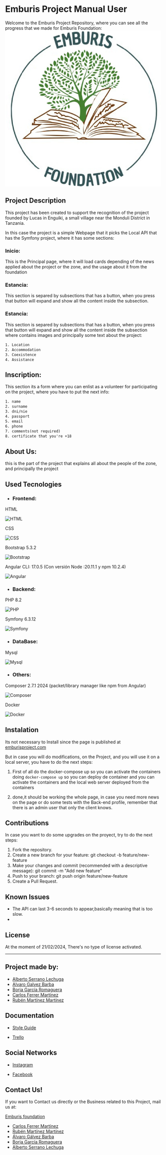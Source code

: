 # Emburis Project Manual User

Welcome to the Emburis Project Repository, where you can see all the progress that we made for Emburis Foundation:
![Logo](/src/assets/image/favicon.png)

## Project Description
This project has been created to support the recognition of the project founded by Lucas in Enguiki, a small village near the Monduli District in Tanzania.

In this case the project is a simple Webpage that it picks the Local API that has the Symfony project, where it has some sections:

### Inicio:
This is the Principal page, where it will load cards depending of the news applied about the project or the zone, and the usage about it from the foundation

### Estancia:
This section is separed by subsections that has a button, when you press that button will expand and show all the content inside the subsection.

### Estancia:
This section is separed by subsections that has a button, when you press that button will expand and show all the content inside the subsection where contains images and principally some text about the project:

    1. Location
    2. Accommodation
    3. Coexistence
    4. Assistance

##  Inscription:
This section its a form where you can enlist as a volunteer for participating on the project, where you have to put the next info:

    1. name
    2. surname
    3. dni/nie
    4. passport
    5. email
    6. phone 
    7. comments(not required)
    8. certificate that you're +18

## About Us: 
this is the part of the project that explains all about the people of the zone, and principally the project
 ## Used Tecnologies

- ### Frontend: 
HTML

![ HTML](https://manejandodatos.es/wp-content/uploads/2013/07/html5_logo.png)


CSS

![ CSS](https://cdn.iconscout.com/icon/free/png-256/free-css-131-722685.png?f=webp)

 
Bootstrap 5.3.2

![Bootstrap](https://cdn-icons-png.flaticon.com/256/5968/5968667.png)


Angular CLI: 17.0.5 (Con versión Node :20.11.1 y npm 10.2.4)

![Angular](https://static-00.iconduck.com/assets.00/angular-icon-256x256-czsu2dhq.png)
 
- ### Backend:
PHP 8.2 

![PHP](https://cdn-icons-png.flaticon.com/256/5968/5968332.png)

 
Symfony 6.3.12 

![Symfony](https://d1yjjnpx0p53s8.cloudfront.net/styles/logo-thumbnail/s3/032013/symfony_black_01.png?itok=mh6RAYNa)

- ### DataBase: 
 Mysql 

 ![Mysql](https://images.crunchbase.com/image/upload/c_pad,h_256,w_256,f_auto,q_auto:eco,dpr_1/v1488036310/olp7xvw7saxvs88gbdgq.png)
 
- ### Others: 
Composer 2.7.1 2024 (packet/library manager like npm from Angular)

![Composer](https://upload.wikimedia.org/wikipedia/commons/2/26/Logo-composer-transparent.png)


Docker

![Docker](https://static-00.iconduck.com/assets.00/docker-icon-256x256-civ8fayy.png)

## Instalation

Its not necessary to Install since the page is published at [emburisproject.com](https://emburisproject.com)

But in case you will do modifications, on the Project, and you will use it on a local server, you have to do the next steps:

1. First of all do the docker-compose up so you can activate the containers doing `docker-compose up` so you can deploy de container and you can activate the containers and the local web server deployed from the containers

2. done,it should be working the whole page, in case you need more news on the page or do some tests with the Back-end profile, remember that there is an admin user that only the client knows.


## Contributions

In case  you want to do some upgrades on the proyect, try to do the next steps:


1. Fork the repository.
2. Create a new branch for your feature: git checkout -b feature/new-feature
3. Make your changes and commit (recommended with a descriptive message): git commit -m "Add new feature"
4. Push to your branch: git push origin feature/new-feature
5. Create a Pull Request.

## Known Issues

- The API can last 3-6 seconds to appear,basically meaning that is too slow.
- 

## License

At the moment of 21/02/2024, There's no type of license activated.

---

## Project made by:
- [Alberto Serrano Lechuga](https://www.github.com/zacky420)
- [Alvaro Galvez Barba](https://www.github.com/AlvaroGalvezBarba)
- [Borja García Romaguera](https://www.github.com/Borjagr)
- [Carlos Ferrer Martínez](https://www.github.com/CarlosFerrer07)
- [Rubén Martínez Martínez](https://www.github.com/5ruben5)


## Documentation

- [Style Guide](https://docs.google.com/document/d/1CZIEHMc7iWsie0EExKLMNHYiD-WuTE3HzC_yHf3c9Iw/edit?usp=sharing)

 - [Trello](https://trello.com/b/u30aCqvR/2daw24-equipo2)

## Social Networks

- [Instagram](https://www.instagram.com/emburisproject_/)

- [Facebook](https://www.facebook.com/profile.php?id=100063512257453)

## Contact Us!

If you want to Contact us directly or the Business related to this Project, mail us at:

[Emburis foundation](emburis@proyect.com)

- [Carlos Ferrer Martínez](mailto:cafema@floridauniverstaria.es)
- [Rubén Martínez Martínez](mailto:rumama@floridauniverstaria.es)
- [Álvaro Gálvez Barba](mailto:algaba@floridauniverstaria.es)
- [Borja García Romaguera](mailto:bogaro@floridauniverstaria.es)
- [Alberto Serrano Lechuga](mailto:alsele@floridauniverstaria.es)
